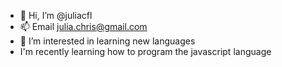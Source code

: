 - 👋 Hi, I’m @juliacfl
- 📫 Email julia.chris@gmail.com
- 👀 I’m interested in learning new languages
- I'm recently learning how to program the javascript language
